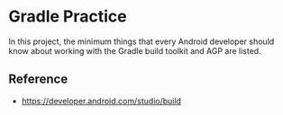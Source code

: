 # Gradle Practice

In this project, the minimum things that every Android developer should know 
about working with the Gradle build toolkit and AGP are listed.

## Reference

- https://developer.android.com/studio/build
